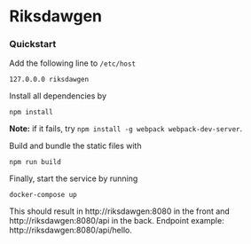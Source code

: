 Riksdawgen
=========

### Quickstart

Add the following line to `/etc/host`

```127.0.0.0 riksdawgen```

Install all dependencies by

```npm install```

**Note:** if it fails, try `npm install -g webpack webpack-dev-server`.

Build and bundle the static files with

```npm run build```

Finally, start the service by running

```docker-compose up```

This should result in http://riksdawgen:8080 in the front and http://riksdawgen:8080/api in the back. Endpoint example: http://riksdawgen:8080/api/hello.